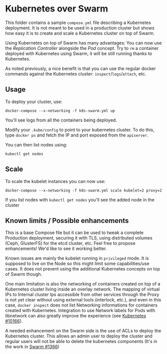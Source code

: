 # Kubernetes over Swarm

This folder contains a sample `compose.yml` file describing a Kubernetes deployment. It is not meant to be used in a production cluster but shows how easy it is to create and scale a Kubernetes cluster on top of Swarm.

Using Kubernetes on top of Swarm has many advantages: You can now use the *Replication Controller* alongside the *Pod* concept. Try to `rm` a container deployed with Kubernetes using Swarm, it will be still running thanks to Kubernetes.

As noted previously, a nice benefit is that you can use the regular docker commands against the Kubernetes cluster: `inspect`/`logs`/`attach`, etc.

## Usage

To deploy your cluster, use:

`docker-compose --x-networking -f k8s-swarm.yml up`

You'll see logs from all the containers being deployed.

Modify your `.kube/config` to point to your kubernetes cluster. To do this, type `docker ps` and fetch the IP and port exposed from the `apiserver`.

You can then list nodes using:

`kubectl get nodes`

## Scale

To scale the kubelet instances you can now use:

`docker-compose --x-networking -f k8s-swarm.yml scale kubelet=2 proxy=2`

If you list nodes with `kubectl get nodes` you'll see the added node in the cluster

## Known limits / Possible enhancements

This is a base Compose file but it can be used to tweak a complete Production deployment, securing it with TLS, using distributed volumes (Ceph, GlusterFS) for the etcd cluster, etc. Feel free to propose enhancements! We'd like to see it working better.

Known issues are mainly the kubelet running in `privileged` mode. It is supposed to live on the Node so this might limit some capabilities/use cases. It does not prevent using the additional Kubernetes concepts on top of Swarm though.

One main limitation is also the networking of containers created on top of a Kubernetes cluster living inside an overlay network. The mapping of virtual IPs to Internal cluster Ips accessible from other services through the Proxy is not yet clear without using external tools (interlock, etc.), and even in this case, `docker inspect` does not list Networking informations for containers created with Kubernetes. Integration to use Network labels for Pods with libnetwork can also greatly improve the experience (see [Kubernetes #10166](https://github.com/kubernetes/kubernetes/issues/10166)).

A needed enhancement on the Swarm side is the use of ACLs to deploy the Kubernetes cluster. This allows an admin user to deploy the cluster and regular users will not be able to delete the kubernetes components (It's in the work in [Swarm #1366](https://github.com/docker/swarm/pull/1366))
